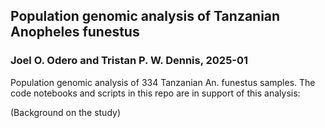 ## Population genomic analysis of Tanzanian Anopheles funestus
### Joel O. Odero and Tristan P. W. Dennis, 2025-01

Population genomic analysis of 334 Tanzanian An. funestus samples.
The code notebooks and scripts in this repo are in support of this analysis: <BIORXiv link>

(Background on the study)

